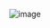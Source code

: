 ![image](https://user-images.githubusercontent.com/63789702/187475943-d917c9a0-d364-4907-b947-ab578bd20cda.png)
